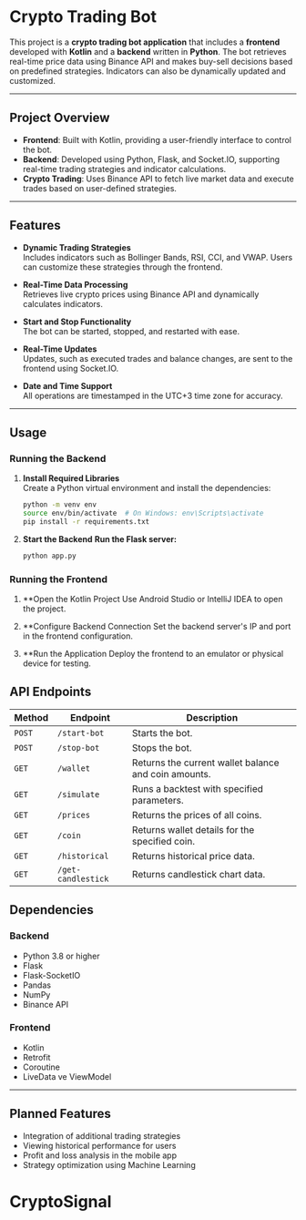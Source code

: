 # **Crypto Trading Bot**

This project is a **crypto trading bot application** that includes a **frontend** developed with **Kotlin** and a **backend** written in **Python**. The bot retrieves real-time price data using Binance API and makes buy-sell decisions based on predefined strategies. Indicators can also be dynamically updated and customized.

---

## **Project Overview**

- **Frontend**: Built with Kotlin, providing a user-friendly interface to control the bot.
- **Backend**: Developed using Python, Flask, and Socket.IO, supporting real-time trading strategies and indicator calculations.
- **Crypto Trading**: Uses Binance API to fetch live market data and execute trades based on user-defined strategies.

---

## **Features**

- **Dynamic Trading Strategies**  
   Includes indicators such as Bollinger Bands, RSI, CCI, and VWAP. Users can customize these strategies through the frontend.

- **Real-Time Data Processing**  
   Retrieves live crypto prices using Binance API and dynamically calculates indicators.

- **Start and Stop Functionality**  
   The bot can be started, stopped, and restarted with ease.

- **Real-Time Updates**  
   Updates, such as executed trades and balance changes, are sent to the frontend using Socket.IO.

- **Date and Time Support**  
   All operations are timestamped in the UTC+3 time zone for accuracy.

---

## **Usage**

### **Running the Backend**

1. **Install Required Libraries**  
   Create a Python virtual environment and install the dependencies:
   ```bash
   python -m venv env
   source env/bin/activate  # On Windows: env\Scripts\activate
   pip install -r requirements.txt

2. **Start the Backend**
   **Run the Flask server:**
   ```bash
   python app.py

### **Running the Frontend**

1. **Open the Kotlin Project
   Use Android Studio or IntelliJ IDEA to open the project.

2. **Configure Backend Connection
   Set the backend server's IP and port in the frontend configuration.

3. **Run the Application
   Deploy the frontend to an emulator or physical device for testing.

## **API Endpoints**

| **Method** | **Endpoint**     | **Description**                                         |
|----------- |------------------|-----------------------------------------------------|
| `POST`     | `/start-bot`     | Starts the bot.                                      |
| `POST`     | `/stop-bot`      | Stops the bot.                                      |
| `GET`      | `/wallet`        | Returns the current wallet balance and coin amounts. |
| `GET`      | `/simulate`      | Runs a backtest with specified parameters.        |
| `GET`      | `/prices`        | Returns the prices of all coins.                      |
| `GET`      | `/coin`          | Returns wallet details for the specified coin.     |
| `GET`      | `/historical`    | Returns historical price data.                     |
| `GET`      | `/get-candlestick` | Returns candlestick chart data.                      |


## **Dependencies**

### **Backend**
- Python 3.8 or higher
- Flask
- Flask-SocketIO
- Pandas
- NumPy
- Binance API

### **Frontend**
- Kotlin
- Retrofit
- Coroutine
- LiveData ve ViewModel

---

## **Planned Features**
- Integration of additional trading strategies
- Viewing historical performance for users
- Profit and loss analysis in the mobile app
- Strategy optimization using Machine Learning



# CryptoSignal
 
